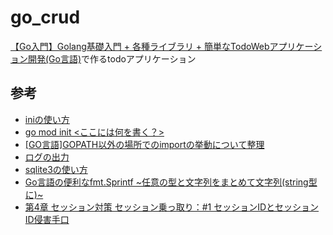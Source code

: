 # go_crud

[【Go入門】Golang基礎入門 + 各種ライブラリ + 簡単なTodoWebアプリケーション開発(Go言語)](https://www.udemy.com/course/golang-webgosql/)で作るtodoアプリケーション

## 参考
- [iniの使い方](https://github.com/roaris/golang_udemy/tree/main/lesson78)
- [go mod init <ここには何を書く？>](https://teratail.com/questions/217859)
- [[GO言語]GOPATH以外の場所でのimportの挙動について整理](https://qiita.com/fetaro/items/31b02b940ce9ec579baf)
- [ログの出力](https://github.com/roaris/golang_udemy/blob/main/lesson62/main.go)
- [sqlite3の使い方](https://github.com/roaris/golang_udemy/tree/main/lesson76)
- [Go言語の便利なfmt.Sprintf ~任意の型と文字列をまとめて文字列(string型に)~](https://qiita.com/Sekky0905/items/5a65602dce83551184b3)
- [第4章 セッション対策 セッション乗っ取り：#1 セッションIDとセッションID侵害手口](https://www.ipa.go.jp/security/awareness/vendor/programmingv2/contents/302.html)
